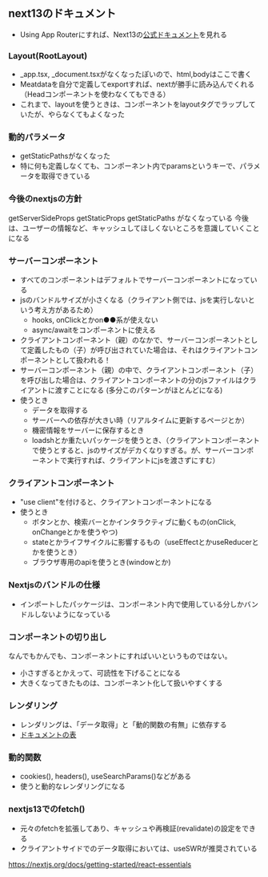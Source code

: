 ## next13のドキュメント
- Using App Routerにすれば、Next13の[公式ドキュメント](https://nextjs.org/docs)を見れる

### Layout(RootLayout)
-  _app.tsx, _document.tsxがなくなったぽいので、html,bodyはここで書く
- Meatdataを自分で定義してexportすれば、nextが勝手に読み込んでくれる（Headコンポーネントを使わなくてもできる）
- これまで、layoutを使うときは、コンポーネントをlayoutタグでラップしていたが、やらなくてもよくなった

### 動的パラメータ
- getStaticPathsがなくなった
- 特に何も定義しなくても、コンポーネント内でparamsというキーで、パラメータを取得できている

### 今後のnextjsの方針
getServerSideProps getStaticProps getStaticPaths がなくなっている
今後は、ユーザーの情報など、キャッシュしてほしくないところを意識していくことになる

### サーバーコンポーネント
- すべてのコンポーネントはデフォルトでサーバーコンポーネントになっている
- jsのバンドルサイズが小さくなる（クライアント側では、jsを実行しないという考え方があるため）
    - hooks, onClickとかon●●系が使えない
    - async/awaitをコンポーネントに使える
- クライアントコンポーネント（親）のなかで、サーバーコンポーネントとして定義したもの（子）が呼び出されていた場合は、それはクライアントコンポーネントとして扱われる！
- サーバーコンポーネント（親）の中で、クライアントコンポーネント（子）を呼び出した場合は、クライアントコンポーネントの分のjsファイルはクライアントに渡すことになる (多分このパターンがほとんどになる)
- 使うとき
    - データを取得する
    - サーバーへの依存が大きい時（リアルタイムに更新するページとか）
    - 機密情報をサーバーに保存するとき
    - loadshとか重たいパッケージを使うとき、（クライアントコンポーネントで使うとすると、jsのサイズがデカくなりすぎる。が、サーバーコンポーネントで実行すれば、クライアントにjsを渡さずにすむ）

### クライアントコンポーネント
- "use client"を付けると、クライアントコンポーネントになる
- 使うとき
    - ボタンとか、検索バーとかインタラクティブに動くもの(onClick, onChangeとかを使うやつ)
    - stateとかライフサイクルに影響するもの（useEffectとかuseReducerとかを使うとき）
    - ブラウザ専用のapiを使うとき(windowとか)

### Nextjsのバンドルの仕様
- インポートしたパッケージは、コンポーネント内で使用している分しかバンドルしないようになっている

### コンポーネントの切り出し
なんでもかんでも、コンポーネントにすればいいというものではない。
- 小さすぎるとかえって、可読性を下げることになる
- 大きくなってきたものは、コンポーネント化して扱いやすくする

### レンダリング
- レンダリングは、「データ取得」と「動的関数の有無」に依存する
- [ドキュメントの表](https://nextjs.org/docs/app/building-your-application/rendering/static-and-dynamic-rendering#dynamic-rendering)

### 動的関数
- cookies(), headers(), useSearchParams()などがある
- 使うと動的なレンダリングになる

### nextjs13でのfetch()
- 元々のfetchを拡張してあり、キャッシュや再検証(revalidate)の設定をできる
- クライアントサイドでのデータ取得においては、useSWRが推奨されている

https://nextjs.org/docs/getting-started/react-essentials